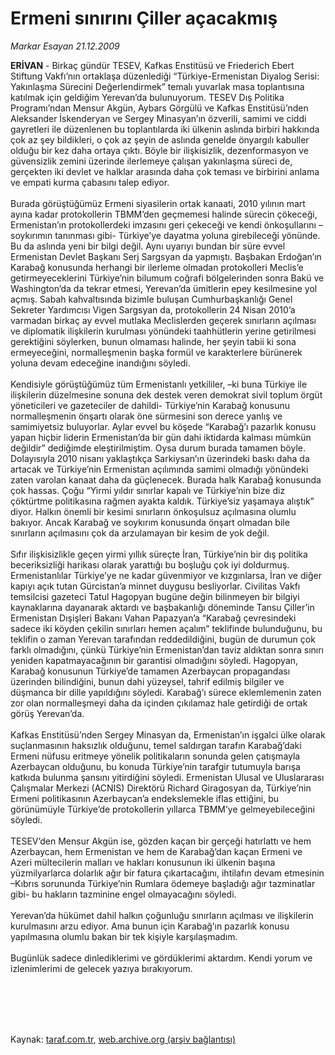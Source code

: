 # Ermeni sınırını Çiller açacakmış

*Markar Esayan 21.12.2009*

<div class="taraf_structure_2col_1zq">
<div class="margen_n">



 <p><strong>ERİVAN</strong> - Birkaç gündür TESEV, Kafkas Enstitüsü ve Friederich Ebert Stiftung Vakfı’nın ortaklaşa düzenlediği “Türkiye-Ermenistan Diyalog Serisi: Yakınlaşma Sürecini Değerlendirmek” temalı yuvarlak masa toplantısına katılmak için geldiğim Yerevan’da bulunuyorum. TESEV Dış Politika Programı’ndan Mensur Akgün, Aybars Görgülü ve Kafkas Enstitüsü’nden Aleksander İskenderyan ve Sergey Minasyan’ın özverili, samimi ve ciddi gayretleri ile düzenlenen bu toplantılarda iki ülkenin aslında birbiri hakkında çok az şey bildikleri, o çok az şeyin de aslında genelde önyargılı kabuller olduğu bir kez daha ortaya çıktı. Böyle bir ilişkisizlik, dezenformasyon ve güvensizlik zemini üzerinde ilerlemeye çalışan yakınlaşma süreci de, gerçekten iki devlet ve halklar arasında daha çok teması ve birbirini anlama ve empati kurma çabasını talep ediyor. <br/><br/>Burada görüştüğümüz Ermeni siyasilerin ortak kanaati, 2010 yılının mart ayına kadar protokollerin TBMM’den geçmemesi halinde sürecin çökeceği, Ermenistan’ın protokollerdeki imzasını geri çekeceği ve kendi önkoşullarını –soykırımın tanınması gibi- Türkiye’ye dayatma yoluna girebileceği yönünde. Bu da aslında yeni bir bilgi değil. Aynı uyarıyı bundan bir süre evvel Ermenistan Devlet Başkanı Serj Sargsyan da yapmıştı. Başbakan Erdoğan’ın Karabağ konusunda herhangi bir ilerleme olmadan protokolleri Meclis’e getirmeyeceklerini Türkiye’nin bilumum coğrafi bölgelerinden sonra Bakü ve Washington’da da tekrar etmesi, Yerevan’da ümitlerin epey kesilmesine yol açmış. Sabah kahvaltısında bizimle buluşan Cumhurbaşkanlığı Genel Sekreter Yardımcısı Vigen Sargsyan da, protokollerin 24 Nisan 2010’a varmadan birkaç ay evvel mutlaka Meclislerden geçerek sınırların açılması ve diplomatik ilişkilerin kurulması yönündeki taahhütlerin yerine getirilmesi gerektiğini söylerken, bunun olmaması halinde, her şeyin tabii ki sona ermeyeceğini, normalleşmenin başka formül ve karakterlere bürünerek yoluna devam edeceğine inandığını söyledi. <br/><br/>Kendisiyle görüştüğümüz tüm Ermenistanlı yetkililer, –ki buna Türkiye ile ilişkilerin düzelmesine sonuna dek destek veren demokrat sivil toplum örgüt yöneticileri ve gazeteciler de dahildi- Türkiye’nin Karabağ konusunu normalleşmenin önşartı olarak öne sürmesini son derece yanlış ve samimiyetsiz buluyorlar. Aylar evvel bu köşede “Karabağ’ı pazarlık konusu yapan hiçbir liderin Ermenistan’da bir gün dahi iktidarda kalması mümkün değildir” dediğimde eleştirilmiştim. Oysa durum burada tamamen böyle. Dolayısıyla 2010 nisanı yaklaştıkça Sarkiysan’ın üzerindeki baskı daha da artacak ve Türkiye’nin Ermenistan açılımında samimi olmadığı yönündeki zaten varolan kanaat daha da güçlenecek. Burada halk Karabağ konusunda çok hassas. Çoğu “Yirmi yıldır sınırlar kapalı ve Türkiye’nin bize diz çöktürtme politikasına rağmen ayakta kaldık. Türkiye’siz yaşamaya alıştık” diyor. Halkın önemli bir kesimi sınırların önkoşulsuz açılmasına olumlu bakıyor. Ancak Karabağ ve soykırım konusunda önşart olmadan bile sınırların açılmasını çok da arzulamayan bir kesim de yok değil. <br/><br/>Sıfır ilişkisizlikle geçen yirmi yıllık süreçte İran, Türkiye’nin bir dış politika beceriksizliği harikası olarak yarattığı bu boşluğu çok iyi doldurmuş. Ermenistanlılar Türkiye’ye ne kadar güvenmiyor ve kızgınlarsa, İran ve diğer kapıyı açık tutan Gürcistan’a minnet duygusu besliyorlar. Civilitas Vakfı temsilcisi gazeteci Tatul Hagopyan bugüne değin bilinmeyen bir bilgiyi kaynaklarına dayanarak aktardı ve başbakanlığı döneminde Tansu Çiller’in Ermenistan Dışişleri Bakanı Vahan Papazyan’a “Karabağ çevresindeki sadece iki köyden çekilin sınırları hemen açalım” teklifinde bulunduğunu, bu teklifin o zaman Yerevan tarafından reddedildiğini, bugün de durumun çok farklı olmadığını, çünkü Türkiye’nin Ermenistan’dan taviz aldıktan sonra sınırı yeniden kapatmayacağının bir garantisi olmadığını söyledi. Hagopyan, Karabağ konusunun Türkiye’de tamamen Azerbaycan propagandası üzerinden bilindiğini, bunun dahi yüzeysel, tahrif edilmiş bilgiler ve düşmanca bir dille yapıldığını söyledi. Karabağ’ı sürece eklemlemenin zaten zor olan normalleşmeyi daha da içinden çıkılamaz hale getirdiği de ortak görüş Yerevan’da. <br/><br/>Kafkas Enstitüsü’nden Sergey Minasyan da, Ermenistan’ın işgalci ülke olarak suçlanmasının haksızlık olduğunu, temel saldırgan tarafın Karabağ’daki Ermeni nüfusu eritmeye yönelik politikaların sonunda gelen çatışmayla Azerbaycan olduğunu, bu konuda Türkiye’nin tarafgir tutumuyla barışa katkıda bulunma şansını yitirdiğini söyledi. Ermenistan Ulusal ve Uluslararası Çalışmalar Merkezi (ACNIS) Direktörü Richard Giragosyan da, Türkiye’nin Ermeni politikasının Azerbaycan’a endekslemekle iflas ettiğini, bu görünümüyle Türkiye’de protokollerin yıllarca TBMM’ye gelmeyebileceğini söyledi. <br/><br/>TESEV’den Mensur Akgün ise, gözden kaçan bir gerçeği hatırlattı ve hem Azerbaycan, hem Ermenistan ve hem de Karabağ’dan kaçan Ermeni ve Azeri mültecilerin malları ve hakları konusunun iki ülkenin başına yüzmilyarlarca dolarlık ağır bir fatura çıkartacağını, ihtilafın devam etmesinin –Kıbrıs sorununda Türkiye’nin Rumlara ödemeye başladığı ağır tazminatlar gibi- bu hakların tazminine engel olmayacağını söyledi. <br/><br/>Yerevan’da hükümet dahil halkın çoğunluğu sınırların açılması ve ilişkilerin kurulmasını arzu ediyor. Ama bunun için Karabağ’ın pazarlık konusu yapılmasına olumlu bakan bir tek kişiyle karşılaşmadım. <br/><br/>Bugünlük sadece dinlediklerimi ve gördüklerimi aktardım. Kendi yorum ve izlenimlerimi de gelecek yazıya bırakıyorum.</p>
<br/>
<br/>
<br/>



<br/>


<div id="taraf_not">
</div>

</div>


</div>

Kaynak: [taraf.com.tr](http://taraf.com.tr:80/makale/9148.htm), [web.archive.org (arşiv bağlantısı)](http://web.archive.org/web/20100120033014/http://taraf.com.tr:80/makale/9148.htm)
